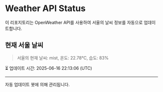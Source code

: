 
# Weather API Status

이 리포지토리는 OpenWeather API를 사용하여 서울의 날씨 정보를 자동으로 업데이트합니다.

## 현재 서울 날씨
> 서울의 현재 날씨: mist, 온도: 22.78°C, 습도: 83%

⏳ 업데이트 시간: 2025-06-16 22:13:06 (UTC)

---
자동 업데이트 봇에 의해 관리됩니다.
